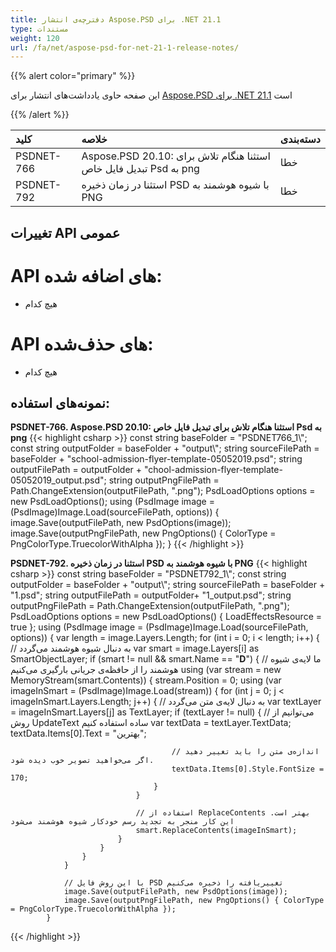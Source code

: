 ```yaml
---
title: دفترچه‌ی انتشار Aspose.PSD برای .NET 21.1
type: مستندات
weight: 120
url: /fa/net/aspose-psd-for-net-21-1-release-notes/
---
```


{{% alert color="primary" %}} 

 این صفحه حاوی یادداشت‌های انتشار برای [Aspose.PSD برای .NET 21.1](https://www.nuget.org/packages/Aspose.PSD/) است

{{% /alert %}} 

|**کلید**|**خلاصه**|**دسته‌بندی**|
| :- | :- | :- |
|PSDNET-766|Aspose.PSD 20.10: استثنا هنگام تلاش برای تبدیل فایل خاص Psd به png|خطا|
|PSDNET-792|استثنا در زمان ذخیره PSD با شیوه هوشمند به PNG|خطا|

## **تغییرات API عمومی**
# **API های اضافه شده:**
- هیچ کدام

# **API های حذف‌شده:**
- هیچ کدام

## **نمونه‌های استفاده:**
**PSDNET-766. Aspose.PSD 20.10: استثنا هنگام تلاش برای تبدیل فایل خاص Psd به png**
{{< highlight csharp >}}
            const string baseFolder = "PSDNET766_1\\";
            const string outputFolder = baseFolder + "output\\";
            string sourceFilePath = baseFolder + "school-admission-flyer-template-05052019.psd";
            string outputFilePath = outputFolder + "chool-admission-flyer-template-05052019_output.psd";
            string outputPngFilePath = Path.ChangeExtension(outputFilePath, ".png");
            PsdLoadOptions options = new PsdLoadOptions();
            using (PsdImage image = (PsdImage)Image.Load(sourceFilePath, options))
            {
                image.Save(outputFilePath, new PsdOptions(image));
                image.Save(outputPngFilePath, new PngOptions() { ColorType = PngColorType.TruecolorWithAlpha });
            }
{{< /highlight >}}

**PSDNET-792. استثنا در زمان ذخیره PSD با شیوه هوشمند به PNG**
{{< highlight csharp >}}
            const string baseFolder = "PSDNET792_1\\";
            const string outputFolder = baseFolder + "output\\";
            string sourceFilePath = baseFolder + "1.psd";
            string outputFilePath = outputFolder+ "1_output.psd";
            string outputPngFilePath = Path.ChangeExtension(outputFilePath, ".png");
            PsdLoadOptions options = new PsdLoadOptions() { LoadEffectsResource = true };
            using (PsdImage image = (PsdImage)Image.Load(sourceFilePath, options))
            {
                var length = image.Layers.Length;
                for (int i = 0; i < length; i++)
                {
                    // به دنبال شیوه هوشمند می‌گردد
                    var smart = image.Layers[i] as SmartObjectLayer;
                    if (smart != null && smart.Name == "__D__")
                    {
                        // ما لایه‌ی شیوه هوشمند را از حافظه‌ی جریانی بارگیری می‌کنیم
                        using (var stream = new MemoryStream(smart.Contents))
                        {
                            stream.Position = 0;
                            using (var imageInSmart = (PsdImage)Image.Load(stream))
                            {
                                for (int j = 0; j < imageInSmart.Layers.Length; j++)
                                {
                                    // به دنبال لایه‌ی متن می‌گردد
                                    var textLayer = imageInSmart.Layers[j] as TextLayer;
                                    if (textLayer != null)
                                    {
                                        // می‌توانیم از روش UpdateText ساده استفاده کنیم
                                        var textData = textLayer.TextData;
                                        textData.Items[0].Text = "بهترین";

                                        // اندازه‌ی متن را باید تغییر دهید اگر می‌خواهید تصویر خوب دیده شود.
                                        textData.Items[0].Style.FontSize = 170;
                                    }
                                }

                                // استفاده از ReplaceContents بهتر است. این کار منجر به تجدید رسم خودکار شیوه هوشمند می‌شود
                                smart.ReplaceContents(imageInSmart);
                            }
                        }
                    }
                }

                // با این روش فایل PSD تغییریافته را ذخیره می‌کنیم
                image.Save(outputFilePath, new PsdOptions(image));
                image.Save(outputPngFilePath, new PngOptions() { ColorType = PngColorType.TruecolorWithAlpha });
            }
{{< /highlight >}}
